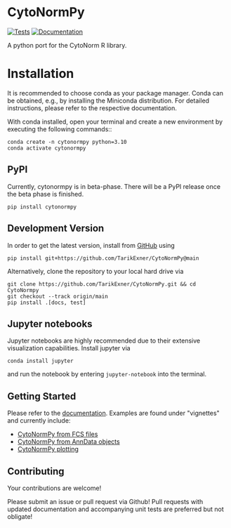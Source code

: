 # CytoNormPy

[![Tests][badge-tests]][link-tests]
[![Documentation][badge-docs]][link-docs]

[badge-tests]: https://img.shields.io/github/actions/workflow/status/TarikExner/CytoNormPy/pytest.yml?branch=main
[link-tests]: https://github.com/TarikExner/CytoNormPy/actions/workflows/pytest.yml
[badge-docs]: https://img.shields.io/readthedocs/cytonormpy

A python port for the CytoNorm R library.

# Installation

It is recommended to choose conda as your package manager. Conda can be obtained, e.g., by installing the Miniconda distribution. For detailed instructions, please refer to the respective documentation.

With conda installed, open your terminal and create a new environment by executing the following commands::

    conda create -n cytonormpy python=3.10
    conda activate cytonormpy

## PyPI

Currently, cytonormpy is in beta-phase. There will be a PyPI release once the beta phase is finished.

    pip install cytonormpy


## Development Version

In order to get the latest version, install from [GitHub](https://github.com/TarikExner/CytoNormPy) using
    
    pip install git+https://github.com/TarikExner/CytoNormPy@main

Alternatively, clone the repository to your local hard drive via

    git clone https://github.com/TarikExner/CytoNormPy.git && cd CytoNormpy
    git checkout --track origin/main
    pip install .[docs, test]

## Jupyter notebooks

Jupyter notebooks are highly recommended due to their extensive visualization capabilities. Install jupyter via

    conda install jupyter

and run the notebook by entering `jupyter-notebook` into the terminal.

## Getting Started

Please refer to the [documentation][link-docs]. Examples are found under "vignettes" and currently include:
- [CytoNormPy from FCS files][link-docs-fcs-vignette]
- [CytoNormPy from AnnData objects][link-docs-anndata-vignette]
- [CytoNormPy plotting][link-docs-plotting-vignette]

## Contributing

Your contributions are welcome!

Please submit an issue or pull request via Github! Pull requests with updated documentation and accompanying unit tests are preferred but not obligate!


[link-docs]: https://cytonormpy.readthedocs.io
[link-docs-fcs-vignette]: https://cytonormpy.readthedocs.io/en/latest/vignettes/cnp_fcs_file.html
[link-docs-anndata-vignette]: https://cytonormpy.readthedocs.io/en/latest/vignettes/cnp_anndata.html
[link-docs-plotting-vignette]: https://cytonormpy.readthedocs.io/en/latest/vignettes/cnp_plotting.html
